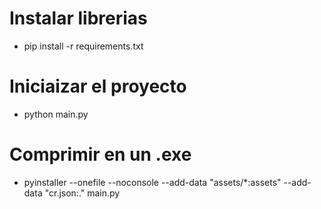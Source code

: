# Instalar librerias

- pip install -r requirements.txt

# Iniciaizar el proyecto

- python main.py

# Comprimir en un .exe

- pyinstaller --onefile --noconsole --add-data "assets/*:assets" --add-data "cr.json:." main.py
